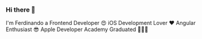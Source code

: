 ### Hi there 👋

I'm Ferdinando a Frontend Developer 😍 iOS Development Lover ❤️ Angular Enthusiast 😎 Apple Developer Academy Graduated 👨🏻‍💻

<!--
**ferdinandodanise/ferdinandodanise** is a ✨ _special_ ✨ repository because its `README.md` (this file) appears on your GitHub profile.

Here are some ideas to get you started:

- 🔭 I’m currently working on ...
- 🌱 I’m currently learning ...
- 👯 I’m looking to collaborate on ...
- 🤔 I’m looking for help with ...
- 💬 Ask me about ...
- 📫 How to reach me: ...
- 😄 Pronouns: ...
- ⚡ Fun fact: ...
-->
